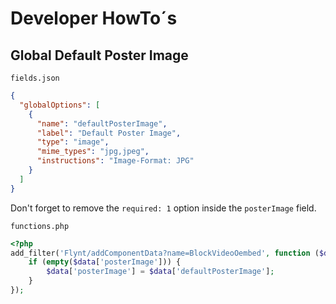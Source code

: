 # Developer HowTo´s

## Global Default Poster Image

`fields.json`
```json
{
  "globalOptions": [
    {
      "name": "defaultPosterImage",
      "label": "Default Poster Image",
      "type": "image",
      "mime_types": "jpg,jpeg",
      "instructions": "Image-Format: JPG"
    }
  ]
}
```
Don't forget to remove the `required: 1` option inside the `posterImage` field.

`functions.php`
```php
<?php
add_filter('Flynt/addComponentData?name=BlockVideoOembed', function ($data) {
    if (empty($data['posterImage'])) {
        $data['posterImage'] = $data['defaultPosterImage'];
    }
});
```
